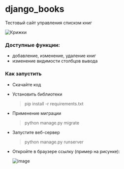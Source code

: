 # django_books
Тестовый сайт управления списком книг

![Крижки](https://user-images.githubusercontent.com/58893102/233778272-f8bd757f-bc31-4bcc-be32-a37188f26613.gif)


### Доступные функции:
 - добавление, изменение, удаление книг
 - изменение видимости столбцов вывода

### Как запустить
- Скачайте код
- Установить библиотеки

  >pip install -r requirements.txt

- Применение миграции

  >python manage.py migrate

- Запустите веб-сервер

  >python manage.py runserver

- Откройте в браузере ссылку (пример на рисунке):

  ![image](https://user-images.githubusercontent.com/58893102/218447613-9a58db02-d718-4bf4-8d18-ceb4bb2ee908.png)
